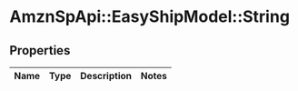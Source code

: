 # AmznSpApi::EasyShipModel::String

## Properties
Name | Type | Description | Notes
------------ | ------------- | ------------- | -------------


